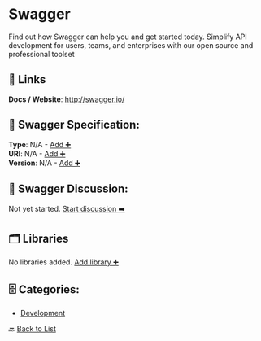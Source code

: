 # Swagger

Find out how Swagger can help you and get started today. Simplify API development for users, teams, and enterprises with our open source and professional toolset

##  🔗 Links
**Docs / Website**: http://swagger.io/

## 🧬 Swagger Specification:
**Type**: N/A - [Add ➕](https://github.com/apis-list/apis-list/edit/main/apis.yaml#L18668)  
**URI**: N/A - [Add ➕](https://github.com/apis-list/apis-list/edit/main/apis.yaml#L18668)  
**Version**: N/A - [Add ➕](https://github.com/apis-list/apis-list/edit/main/apis.yaml#L18668)

## 💬 Swagger Discussion:
Not yet started. [Start discussion ➡️](https://github.com/apis-list/apis-list/discussions/new)

## 🗂️ Libraries

No libraries added. [Add library ➕](https://github.com/apis-list/apis-list/edit/main/apis.yaml#L18668)    


## 🗄️ Categories:
- [Development](https://github.com/apis-list/apis-list#development-)

🔙  [Back to List](https://github.com/apis-list/apis-list)
